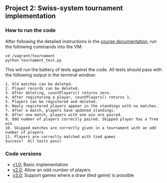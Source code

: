 ## Project 2: Swiss-system tournament implementation

### How to run the code
After following the detailed instructions in the <a href="https://www.udacity.com/wiki/ud197/install-vagrant">course documentation,</a> run the following commands into the VM:
```
cd /vagrant/tournament
python tournament_test.py
```
  
This will run the battery of tests against the code. All tests should pass with the following output in the terminal window:

```
1. Old matches can be deleted.
2. Player records can be deleted.
3. After deleting, countPlayers() returns zero.
4. After registering a player, countPlayers() returns 1.
5. Players can be registered and deleted.
6. Newly registered players appear in the standings with no matches.
7. After a match, players have updated standings.
8. After one match, players with one win are paired.
9. Odd number of players correctly paired. Skipped player has a free win
10. Skipped matches are correctly given in a tournament with an odd number of players
11. Players are correclty matched with tied games
Success!  All tests pass!

```

### Code versions

* <a href="https://github.com/rosariomgomez/fullstack-nanodegree-vm/tree/1aae4fff6ef2d183e9af5bf0fc99e4e2c8d26d08/vagrant/tournament">v1.0:</a> Basic implementation
* <a href="https://github.com/rosariomgomez/fullstack-nanodegree-vm/tree/4f87b127a5fbcca02cfeb53876a6f16399746814/vagrant/tournament">v2.0:</a> Allow an odd number of players
* <a href="https://github.com/rosariomgomez/fullstack-nanodegree-vm/tree/b68e5174c936f2cb825004df9dbcc7c5d90f100e/vagrant/tournament">v3.0:</a> Support games where a draw (tied game) is possible